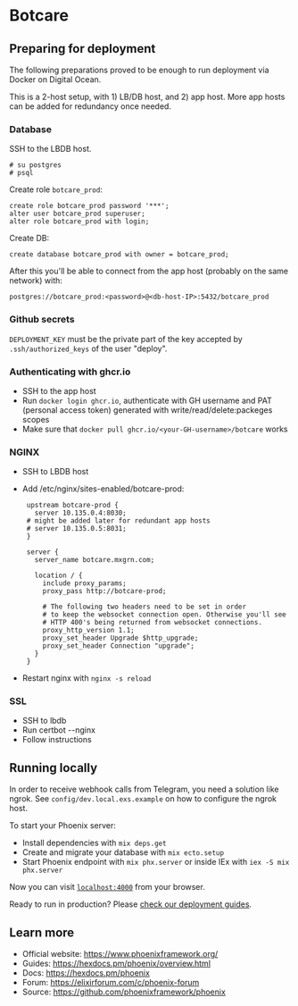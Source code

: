 # Botcare

## Preparing for deployment

The following preparations proved to be enough to run deployment via Docker on Digital Ocean.

This is a 2-host setup, with 1) LB/DB host, and 2) app host. More app hosts can be added for redundancy once needed.

### Database

SSH to the LBDB host.

    # su postgres
    # psql

Create role `botcare_prod`:

    create role botcare_prod password '***';
    alter user botcare_prod superuser;
    alter role botcare_prod with login;

Create DB:

    create database botcare_prod with owner = botcare_prod;

After this you'll be able to connect from the app host (probably on the same network) with:

    postgres://botcare_prod:<password>@<db-host-IP>:5432/botcare_prod

### Github secrets

`DEPLOYMENT_KEY` must be the private part of the key accepted by `.ssh/authorized_keys` of the user "deploy".

### Authenticating with ghcr.io

  * SSH to the app host
  * Run `docker login ghcr.io`, authenticate with GH username and PAT (personal access token) generated with
  write/read/delete:packeges scopes
  * Make sure that `docker pull ghcr.io/<your-GH-username>/botcare` works

### NGINX

  * SSH to LBDB host
  * Add /etc/nginx/sites-enabled/botcare-prod:

       ```
        upstream botcare-prod {
          server 10.135.0.4:8030;
        # might be added later for redundant app hosts
        # server 10.135.0.5:8031;
        }

        server {
          server_name botcare.mxgrn.com;

          location / {
            include proxy_params;
            proxy_pass http://botcare-prod;

            # The following two headers need to be set in order
            # to keep the websocket connection open. Otherwise you'll see
            # HTTP 400's being returned from websocket connections.
            proxy_http_version 1.1;
            proxy_set_header Upgrade $http_upgrade;
            proxy_set_header Connection "upgrade";
          }
        }
      ```

  * Restart nginx with `nginx -s reload`

### SSL

  * SSH to lbdb
  * Run certbot --nginx
  * Follow instructions

## Running locally

In order to receive webhook calls from Telegram, you need a solution like ngrok. See `config/dev.local.exs.example` on
how to configure the ngrok host.

To start your Phoenix server:

  * Install dependencies with `mix deps.get`
  * Create and migrate your database with `mix ecto.setup`
  * Start Phoenix endpoint with `mix phx.server` or inside IEx with `iex -S mix phx.server`

Now you can visit [`localhost:4000`](http://localhost:4000) from your browser.

Ready to run in production? Please [check our deployment guides](https://hexdocs.pm/phoenix/deployment.html).

## Learn more

  * Official website: https://www.phoenixframework.org/
  * Guides: https://hexdocs.pm/phoenix/overview.html
  * Docs: https://hexdocs.pm/phoenix
  * Forum: https://elixirforum.com/c/phoenix-forum
  * Source: https://github.com/phoenixframework/phoenix
